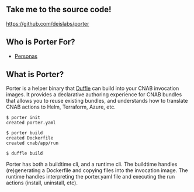 ## Take me to the source code!
<https://github.com/deislabs/porter>

## Who is Porter For?
* [Personas](/personas)

## What is Porter?

Porter is a helper binary that [Duffle](https://github.com/deis/duffle) can build
into your CNAB invocation images. It provides a declarative authoring experience
for CNAB bundles that allows you to reuse existing bundles, and understands how to
translate CNAB actions to Helm, Terraform, Azure, etc.

```console
$ porter init
created porter.yaml

$ porter build
created Dockerfile
created cnab/app/run

$ duffle build
```

Porter has both a buildtime cli, and a runtime cli. The buildtime handles (re)generating
a Dockerfile and copying files into the invocation image. The runtime handles
interpreting the porter.yaml file and executing the run actions (install, uninstall, etc).
